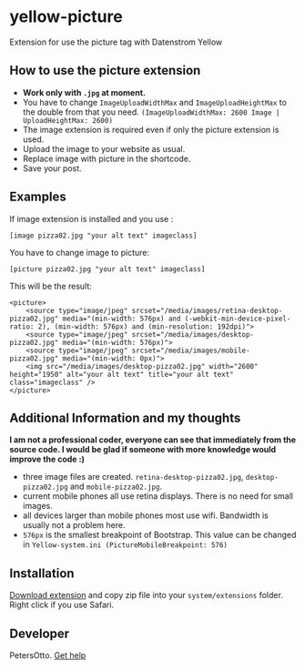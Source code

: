 # yellow-picture
Extension for use the picture tag with Datenstrom Yellow

## How to use the picture extension

* **Work only with `.jpg` at moment.**
* You have to change `ImageUploadWidthMax` and `ImageUploadHeightMax` to the double from that you need. `(ImageUploadWidthMax: 2600 Image | UploadHeightMax: 2600)`
* The image extension is required even if only the picture extension is used.
* Upload the image to your website as usual.
* Replace image with picture in the shortcode.
* Save your post.

## Examples

If image extension is installed and you use :

    [image pizza02.jpg "your alt text" imageclass]

You have to change image to picture:

    [picture pizza02.jpg "your alt text" imageclass]

    
This will be the result:
    
    <picture>
        <source type="image/jpeg" srcset="/media/images/retina-desktop-pizza02.jpg" media="(min-width: 576px) and (-webkit-min-device-pixel-ratio: 2), (min-width: 576px) and (min-resolution: 192dpi)">
        <source type="image/jpeg" srcset="/media/images/desktop-pizza02.jpg" media="(min-width: 576px)">
        <source type="image/jpeg" srcset="/media/images/mobile-pizza02.jpg" media="(min-width: 0px)">
        <img src="/media/images/desktop-pizza02.jpg" width="2600" height="1950" alt="your alt text" title="your alt text" class="imageclass" />
    </picture>
  
## Additional Information and my thoughts

**I am not a professional coder, everyone can see that immediately from the source code. I would be glad if someone with more knowledge would improve the code :)**

* three image files are created. `retina-desktop-pizza02.jpg`, `desktop-pizza02.jpg` and `mobile-pizza02.jpg`.
* current mobile phones all use retina displays. There is no need for small images.
* all devices larger than mobile phones most use wifi. Bandwidth is usually not a problem here.
* `576px` is the smallest breakpoint of Bootstrap. This value can be changed in `Yellow-system.ini (PictureMobileBreakpoint: 576)`


## Installation

[Download extension](https://github.com/PetersOtto/yellow-picture/archive/refs/heads/main.zip) and copy zip file into your `system/extensions` folder. Right click if you use Safari.

## Developer

PetersOtto. [Get help](https://datenstrom.se/yellow/help/)
